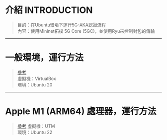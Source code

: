 # 介紹 INTRODUCTION
> 目的：在Ubuntu環境下運行5G-AKA認證流程  
> 內容：使用Mininet拓樸 5G Core (5GC)，並使用Ryu來控制封包的傳輸  
***
# 一般環境，運行方法
> [參考](http)  
> 虛擬機：VirtualBox  
> 環境：Ubuntu 20
***
# Apple M1 (ARM64) 處理器，運行方法
> [參考](http)
> 虛擬機：UTM  
> 環境：Ubuntu 22